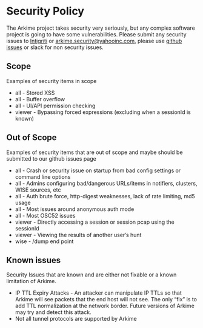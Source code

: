 # Security Policy

The Arkime project takes security very seriously, but any complex software project is going to have some vulnerabilities.
Please submit any security issues to [Intigriti](https://app.intigriti.com/programs/yahoo/yahoobugbounty/detail) or arkime.security@yahooinc.com, please use [github issues](https://github.com/arkime/arkime/issues) or slack for non security issues.

## Scope
Examples of security items in scope

* all - Stored XSS
* all - Buffer overflow
* all - UI/API permission checking
* viewer - Bypassing forced expressions (excluding when a sessionId is known)

## Out of Scope
Examples of security items that are out of scope and maybe should be submitted to our github issues page

* all - Crash or security issue on startup from bad config settings or command line options
* all - Admins configuring bad/dangerous URLs/items in notifiers, clusters, WISE sources, etc
* all - Auth brute force, http-digest weaknesses, lack of rate limiting, md5 usage
* all - Most issues around anonymous auth mode
* all - Most OSC52 issues
* viewer - Directly accessing a session or session pcap using the sessionId
* viewer - Viewing the results of another user’s hunt
* wise - /dump end point

## Known issues

Security Issues that are known and are either not fixable or a known limitation of Arkime.

* IP TTL Expiry Attacks - An attacker can manipulate IP TTLs so that Arkime will see packets that the end host will not see. The only “fix” is to add TTL normalization at the network border. Future versions of Arkime may try and detect this attack.
* Not all tunnel protocols are supported by Arkime
